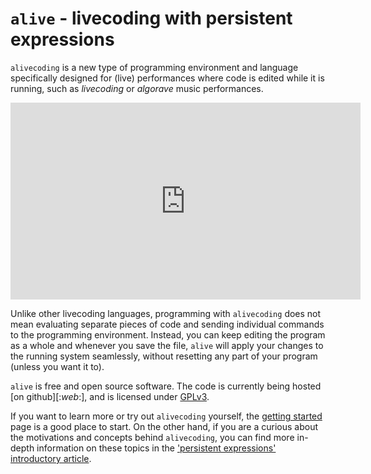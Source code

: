 # `alive` - livecoding with persistent expressions

`alivecoding` is a new type of programming environment and language
specifically designed for (live) performances where code is edited while it is
running, such as *livecoding* or *algorave* music performances.

<iframe class="embed" allowfullscreen="true" frameborder="0"
  height="315" width="560" src="https://www.youtube.com/embed/z0XZYnY3Evc"
></iframe>

Unlike other livecoding languages, programming with `alivecoding` does not
mean evaluating separate pieces of code and sending individual commands to the
programming environment. Instead, you can keep editing the program as a whole
and whenever you save the file, `alive` will apply your changes to the running
system seamlessly, without resetting any part of your program (unless you want
it to).

`alive` is free and open source software. The code is currently being hosted
[on github][:*web*:], and is licensed under [GPLv3][license].

If you want to learn more or try out `alivecoding` yourself, the
[getting started][guide] page is a good place to start. On the other hand, if
you are a curious about the motivations and concepts behind `alivecoding`,
you can find more in-depth information on these topics in the
['persistent expressions' introductory article][rationale].

[guide]: guide.html
[rationale]: https://s-ol.nu/alivecoding
[license]: https://github.com/s-ol/alivecoding/blob/master/LICENSE
